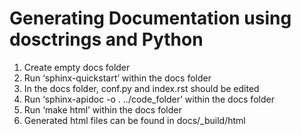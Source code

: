 # Generating Documentation using dosctrings and Python

1. Create empty docs folder
2. Run ‘sphinx-quickstart’ within the docs folder
3. In the docs folder, conf.py and index.rst should be edited
4. Run ‘sphinx-apidoc -o . ../code_folder’ within the docs folder
5. Run ‘make html’ within the docs folder
6. Generated html files can be found in docs/_build/html
